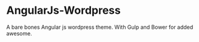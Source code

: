 AngularJs-Wordpress
===================

A bare bones Angular js wordpress theme. With Gulp and Bower for added awesome.

